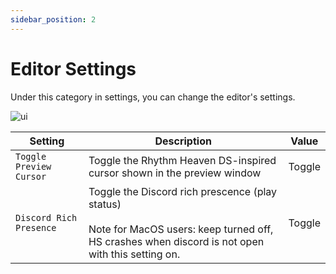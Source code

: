 ```yaml
---
sidebar_position: 2
---
```


# Editor Settings

Under this category in settings, you can change the editor's settings.

![ui](/img/docs/hsui/settings/editor.png)

|Setting|Description|Value|
|---|---|---|
|`Toggle Preview Cursor`|Toggle the Rhythm Heaven DS-inspired cursor shown in the preview window|Toggle|
|`Discord Rich Presence`|Toggle the Discord rich prescence (play status)<br></br>Note for MacOS users: keep turned off, HS crashes when discord is not open with this setting on.|Toggle|
